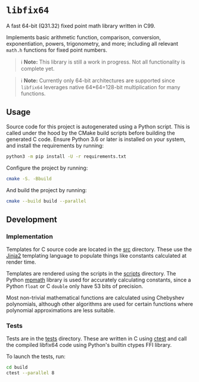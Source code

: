 # `libfix64`

A fast 64-bit (Q31.32) fixed point math library written in C99.

Implements basic arithmetic function, comparison, conversion, exponentiation, powers, trigonometry,
and more; including all relevant `math.h` functions for fixed point numbers.

> :information_source: **Note:** This library is still a work in progress. Not all functionality
is complete yet.

> :information_source: **Note:** Currently only 64-bit architectures are supported since
`libfix64` leverages native 64*64=128-bit multiplication for many functions.

## Usage

Source code for this project is autogenerated using a Python script.
This is called under the hood by the CMake build scripts before building the generated C code.
Ensure Python 3.6 or later is installed on your system, and install the requirements by running:

~~~sh
python3 -m pip install -U -r requirements.txt
~~~

Configure the project by running:

~~~sh
cmake -S. -Bbuild
~~~

And build the project by running:

~~~sh
cmake --build build --parallel
~~~

## Development

### Implementation

Templates for C source code are located in the [src](src) directory.
These use the [Jinja2](https://palletsprojects.com/p/jinja/) templating language
to populate things like constants calculated at render time.

Templates are rendered using the scripts in the [scripts](scripts) directory.
The Python [mpmath](https://mpmath.org/) library is used for accurately calculating constants,
since a Python `float` or C `double` only have 53 bits of precision.

Most non-trivial mathematical functions are calculated using Chebyshev polynomials, although other
algorithms are used for certain functions where polynomial approximations are less suitable.

### Tests

Tests are in the [tests](tests) directory.
These are written in C using [ctest](https://cmake.org/cmake/help/latest/manual/ctest.1.html)
and call the compiled libfix64 code using Python's builtin ctypes FFI library.

To launch the tests, run:

~~~sh
cd build
ctest --parallel 8
~~~
